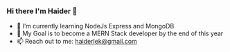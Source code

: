 ###                                                                       Hi there I'm Haider 👋

- 🔭 I’m currently learning NodeJs Express and MongoDB
- 🌱 My Goal is to become a MERN Stack developer by the end of this year
- 📫 Reach out to me: haiderlek@gmail.com
